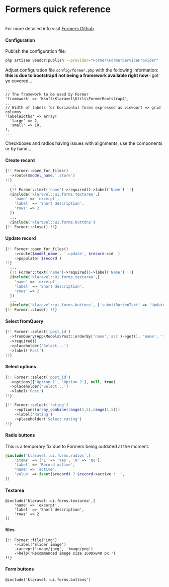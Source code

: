 # Formers quick reference

&nbsp;  
For more detailed info visit [Formers Github](https://github.com/formers/former/wiki/)

#### Configuration

Publish the configuration file:

```bash
php artisan vendor:publish --provider="Former\FormerServiceProvider"
```

Adjust configuration file `config/former.php` with the following information: **this is due to bootstrap4 not being a framework available right now** i got yo covered...

```
...
// The framework to be used by Former
'framework' => 'Ksoft\Klaravel\Utils\FormerBootstrap4',
...
// Width of labels for horizontal forms expressed as viewport => grid columns
'labelWidths' => array(
  'large' => 2,
  'small' => 10,
),
...
```

Checkboxes and radios having issues with alignments, use the components or by hand...

#### Create record

```php
{!! Former::open_for_files()
  ->route($model_name.'.store')
!!}
  ...
  {!! Former::text('name')->required()->label('Name') !!}
  @include('klaravel::ui.forms.textarea',[
    'name' => 'excerpt',
    'label' => 'Short description',
    'rows' => 2
  ])
  ...
  @include('klaravel::ui.forms.buttons')
{!! Former::close() !!}
```

#### Update record

```php
{!! Former::open_for_files()
    ->route($model_name . '.update', $record->id  )
    ->populate( $record )
!!}
  ...
  {!! Former::text('name')->required()->label('Name') !!}
  @include('klaravel::ui.forms.textarea',[
    'name' => 'excerpt',
    'label' => 'Short description',
    'rows' => 2
  ])
  ...
  @include('klaravel::ui.forms.buttons', ['submitButtonText' => 'Update record'])
{!! Former::close() !!}
```

#### Select fromQuery

```php
{!! Former::select('post_id')
  ->fromQuery(App\Models\Post::orderBy('name','asc')->get(), 'name', 'id')
  ->required()
  ->placeholder('Select...')
  ->label('Post')
!!}
```

#### Select options

```php
{!! Former::select('post_id')
  ->options(['Option 1', 'Option 2'], null, true)
  ->placeholder('Select...')
  ->label('Post')
!!}
```

```php
{!! Former::select('rating')
    ->options(array_combine(range(1,5),range(1,5)))
    ->label('Rating')
    ->placeholder('Select rating')
!!}
```

#### Radio buttons

This is a temporary fix due to Formers being outdated at the moment.

```php
@include('klaravel::ui.forms.radios',[
    'items' => ['1' => 'Yes', '0' => 'No'],
    'label' => 'Record active',
    'name' => 'active',
    'value' => isset($record) ? $record->active : '',
])
```

#### Textarea

```
@include('klaravel::ui.forms.textarea',[
    'name' => 'excerpt',
    'label' => 'Short description',
    'rows' => 2
])
```

#### files

```
{!! Former::file('img')
    ->label('Slider image')
    ->accept('image/jpeg', 'image/png')
    ->help('Recommended image size 1600x840 px.')
!!}
```

#### Form buttons

```
@include('klaravel::ui.forms.buttons')
```

